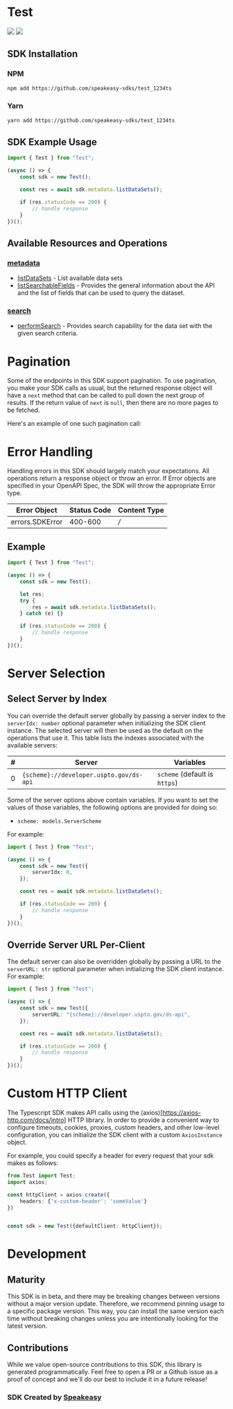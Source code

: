 # Test

<div align="left">
    <a href="https://speakeasyapi.dev/"><img src="https://custom-icon-badges.demolab.com/badge/-Built%20By%20Speakeasy-212015?style=for-the-badge&logoColor=FBE331&logo=speakeasy&labelColor=545454" /></a>
    <a href="https://github.com/speakeasy-sdks/test_1234ts.git/actions"><img src="https://img.shields.io/github/actions/workflow/status/speakeasy-sdks/test_1234ts/speakeasy_sdk_generation.yml?style=for-the-badge" /></a>
    
</div>

<!-- Start SDK Installation -->
## SDK Installation

### NPM

```bash
npm add https://github.com/speakeasy-sdks/test_1234ts
```

### Yarn

```bash
yarn add https://github.com/speakeasy-sdks/test_1234ts
```
<!-- End SDK Installation -->

## SDK Example Usage
<!-- Start SDK Example Usage -->
```typescript
import { Test } from "Test";

(async () => {
    const sdk = new Test();

    const res = await sdk.metadata.listDataSets();

    if (res.statusCode == 200) {
        // handle response
    }
})();

```
<!-- End SDK Example Usage -->

<!-- Start SDK Available Operations -->
## Available Resources and Operations


### [metadata](docs/sdks/metadata/README.md)

* [listDataSets](docs/sdks/metadata/README.md#listdatasets) - List available data sets
* [listSearchableFields](docs/sdks/metadata/README.md#listsearchablefields) - Provides the general information about the API and the list of fields that can be used to query the dataset.

### [search](docs/sdks/search/README.md)

* [performSearch](docs/sdks/search/README.md#performsearch) - Provides search capability for the data set with the given search criteria.
<!-- End SDK Available Operations -->

<!-- Start Dev Containers -->

<!-- End Dev Containers -->

<!-- Start Pagination -->
# Pagination

Some of the endpoints in this SDK support pagination. To use pagination, you make your SDK calls as usual, but the
returned response object will have a `next` method that can be called to pull down the next group of results. If the
return value of `next` is `null`, then there are no more pages to be fetched.

Here's an example of one such pagination call:
<!-- End Pagination -->



<!-- Start Error Handling -->
# Error Handling

Handling errors in this SDK should largely match your expectations.  All operations return a response object or throw an error.  If Error objects are specified in your OpenAPI Spec, the SDK will throw the appropriate Error type.

| Error Object    | Status Code     | Content Type    |
| --------------- | --------------- | --------------- |
| errors.SDKError | 400-600         | */*             |


## Example

```typescript
import { Test } from "Test";

(async () => {
    const sdk = new Test();

    let res;
    try {
        res = await sdk.metadata.listDataSets();
    } catch (e) {}

    if (res.statusCode == 200) {
        // handle response
    }
})();

```
<!-- End Error Handling -->



<!-- Start Server Selection -->
# Server Selection

## Select Server by Index

You can override the default server globally by passing a server index to the `serverIdx: number` optional parameter when initializing the SDK client instance. The selected server will then be used as the default on the operations that use it. This table lists the indexes associated with the available servers:

| # | Server | Variables |
| - | ------ | --------- |
| 0 | `{scheme}://developer.uspto.gov/ds-api` | `scheme` (default is `https`) |


Some of the server options above contain variables. If you want to set the values of those variables, the following options are provided for doing so:
 * `scheme: models.ServerScheme`

For example:

```typescript
import { Test } from "Test";

(async () => {
    const sdk = new Test({
        serverIdx: 0,
    });

    const res = await sdk.metadata.listDataSets();

    if (res.statusCode == 200) {
        // handle response
    }
})();

```


## Override Server URL Per-Client

The default server can also be overridden globally by passing a URL to the `serverURL: str` optional parameter when initializing the SDK client instance. For example:

```typescript
import { Test } from "Test";

(async () => {
    const sdk = new Test({
        serverURL: "{scheme}://developer.uspto.gov/ds-api",
    });

    const res = await sdk.metadata.listDataSets();

    if (res.statusCode == 200) {
        // handle response
    }
})();

```
<!-- End Server Selection -->



<!-- Start Custom HTTP Client -->
# Custom HTTP Client

The Typescript SDK makes API calls using the (axios)[https://axios-http.com/docs/intro] HTTP library.  In order to provide a convenient way to configure timeouts, cookies, proxies, custom headers, and other low-level configuration, you can initialize the SDK client with a custom `AxiosInstance` object.


For example, you could specify a header for every request that your sdk makes as follows:

```typescript
from Test import Test;
import axios;

const httpClient = axios.create({
    headers: {'x-custom-header': 'someValue'}
})


const sdk = new Test({defaultClient: httpClient});
```
<!-- End Custom HTTP Client -->

<!-- Placeholder for Future Speakeasy SDK Sections -->

# Development

## Maturity

This SDK is in beta, and there may be breaking changes between versions without a major version update. Therefore, we recommend pinning usage
to a specific package version. This way, you can install the same version each time without breaking changes unless you are intentionally
looking for the latest version.

## Contributions

While we value open-source contributions to this SDK, this library is generated programmatically.
Feel free to open a PR or a Github issue as a proof of concept and we'll do our best to include it in a future release!

### SDK Created by [Speakeasy](https://docs.speakeasyapi.dev/docs/using-speakeasy/client-sdks)
